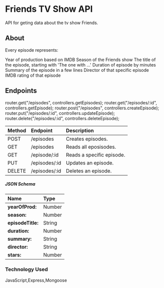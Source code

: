 # Friends TV Show API

API for geting data about the tv show Friends.

## About

Every episode represents:

Year of production based on IMDB
Season of the Friends show
The title of the episode, starting with 'The one with ...'
Duration of episode by minutes
Summary of the episode in a few lines
Director of that specific episode
IMDB rating of that episode

## Endpoints

router.get("/episodes", controllers.getEpisodes);
router.get("/episodes/:id", controllers.getEpisode);
router.post("/episodes", controllers.createEpisode);
router.put("/episodes/:id", controllers.updateEpisode);
router.delete("/episodes/:id", controllers.deleteEpisode);

| Method | Endpoint      | Description               |
| :----- | :------------ | :------------------------ |
| POST   | /episodes     | Creates episodes.         |
| GET    | /episodes     | Reads all eposisodes.     |
| GET    | /episode/:id  | Reads a specific episode. |
| PUT    | /episodes/:id | Updates an episode.       |
| DELETE | /episodes/:id | Deletes an episode.       |

##### JSON Schema

| Name              | Type   |
| :---------------- | :----- |
| **yearOfProd:**   | Number |
| **season:**       | Number |
| **episodeTitle:** | String |
| **duration:**     | Number |
| **summary:**      | String |
| **director:**     | String |
| **stars:**        | Number |

### Technology Used

JavaScript,Express,Mongoose
